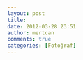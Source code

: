 ```yaml
---
layout: post
title: 
date: 2012-03-28 23:51
author: mertcan
comments: true
categories: [Fotoğraf]
---
```

<div>
<img src="http://www.mertcanekren.com/blog/wp-content/uploads/2012/03/2012-02-19-25252020.55.45-300x225.png" alt="" /></div>
